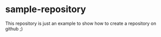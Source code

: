 # sample-repository
This repository is just an example to show how to create a repository on github ;)
